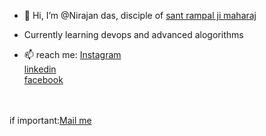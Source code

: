 - 👋 Hi, I’m @Nirajan das, disciple of <a href ="https://www.jagatgururampalji.org/en/life-history-sant-rampal-ji"> sant rampal ji maharaj</a>
- Currently learning devops and advanced alogorithms


- 📫 reach me:
            <a href ="https://www.instagram.com/nirajan_______________/"> Instagram</a>
            <br>
            <a href ="www.linkedin.com/in/nirajan-bhattarai-9847106343">linkedin</a>
            <br>
            <a href ="https://www.facebook.com/people/Nirajan-Bhattarai/100010510514294/">facebook</a>
            <br>

<br><br>
if important:<a href="https://mail.google.com/mail/?view=cm&fs=1&to=nirajanbhattarai12345@gmail.com">Mail me</a>
<!---
Nirajan1-droid/Nirajan1-droid is a ✨ special ✨ repository because its `README.md` (this file) appears on your GitHub profile.
You can click the Preview link to take a look at your changes.
--->
